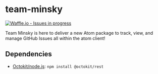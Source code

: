 # team-minsky
[![Waffle.io - Issues in progress](https://badge.waffle.io/utk-cs/team-minsky.png?label=in%20progress&title=In%20Progress)](http://waffle.io/utk-cs/team-minsky)


Team Minsky is here to deliver a new Atom package to track, view, and manage GitHub Issues all within the atom client!

## Dependencies
* [Octokit/node.js](https://github.com/octokit/rest.js/): `npm install @octokit/rest`
